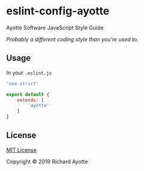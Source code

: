 # eslint-config-ayotte
Ayotte Software JavaScript Style Guide

*Probably a different coding style than you're used to.*

## Usage
In your `.eslint.js`

```javascript
'use strict'

export default {
	extends: [
		'ayotte'
	]
}
```

## License
[MIT License](./LICENSE)

Copyright © 2019 Richard Ayotte

